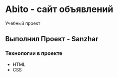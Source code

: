 # Abito - сайт объявлений
Учебный проект

## Выполнил Проект - Sanzhar

### Технологии в проекте 
- HTML
- CSS
